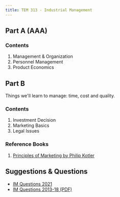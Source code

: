```yaml
---
title: TEM 313 - Industrial Management
---
```


## Part A (AAA)

### Contents

1. Management & Organization
2. Personnel Management
3. Product Economics

## Part B

Things we'll learn to manage: time, cost and quality.

### Contents

1. Investment Decision
2. Marketing Basics
3. Legal Issues

### Reference Books

1. [Principles of Marketing by Philip Kotler](https://www.goodreads.com/book/show/74280.Principles_of_Marketing)

## Suggestions & Questions

- [IM Questions 2021](./questions/IM-questions-2021.md)
- [IM Questions 2013-18 (PDF)](./questions/IM-questions-2013-18.pdf)
